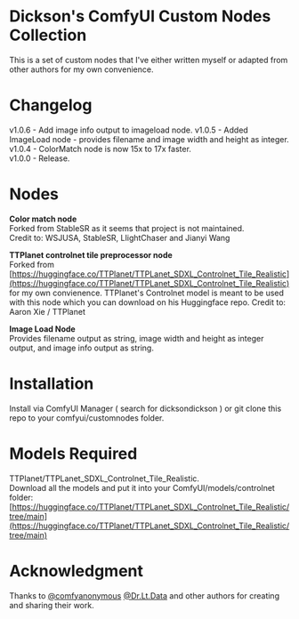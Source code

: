 # Dickson's ComfyUI Custom Nodes Collection  

This is a set of custom nodes that I've either written myself or adapted from other authors for my own convenience.  


# Changelog  
v1.0.6 - Add image info output to imageload node.
v1.0.5 - Added ImageLoad node - provides filename and image width and height as integer.  
v1.0.4 - ColorMatch node is now 15x to 17x faster.   
v1.0.0 - Release.   



# Nodes  

**Color match node**  
Forked from StableSR as it seems that project is not maintained.  
Credit to: WSJUSA, StableSR, LIightChaser and Jianyi Wang  
  
**TTPlanet controlnet tile preprocessor node**  
Forked from [https://huggingface.co/TTPlanet/TTPLanet_SDXL_Controlnet_Tile_Realistic](https://huggingface.co/TTPlanet/TTPLanet_SDXL_Controlnet_Tile_Realistic) for my own convienence.
TTPlanet's Controlnet model is meant to be used with this node which you can download on his Huggingface repo.
Credit to: Aaron Xie / TTPlanet  

**Image Load Node**  
Provides filename output as string, image width and height as integer output, and image info output as string.   



# Installation  
Install via ComfyUI Manager ( search for dicksondickson ) or git clone this repo to your comfyui/customnodes folder.  
  


# Models Required  
TTPlanet/TTPLanet_SDXL_Controlnet_Tile_Realistic.  
Download all the models and put it into your ComfyUI/models/controlnet folder:  
[https://huggingface.co/TTPlanet/TTPLanet_SDXL_Controlnet_Tile_Realistic/tree/main](https://huggingface.co/TTPlanet/TTPLanet_SDXL_Controlnet_Tile_Realistic/tree/main)  
  

  

# Acknowledgment  

Thanks to [@comfyanonymous](https://github.com/comfyanonymous) [@Dr.Lt.Data](https://github.com/ltdrdata) and other authors for creating and sharing their work.  



